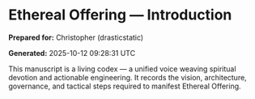 # Ethereal Offering — Introduction

**Prepared for:** Christopher (drasticstatic)

**Generated:** 2025-10-12 09:28:31 UTC

This manuscript is a living codex — a unified voice weaving spiritual devotion and actionable engineering. It records the vision, architecture, governance, and tactical steps required to manifest Ethereal Offering.
